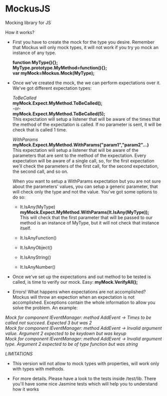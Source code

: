 MockusJS
========

Mocking library for JS

How it works?
- First you have to create the mock for the type you desire.
 Remember that Mockus will only mock types, it will not work if you try yo mock an instance of any type.

  **function MyType(){};**  
  **MyType.prototype.MyMethod=function(){};**  
  **var myMock=Mockus.Mock(MyType);**  
  
- Once we've created the mock, the we can perform expectations over it. We've got different expectation types:

  *ToBeCalled*  
  **myMock.Expect.MyMethod.ToBeCalled();**  
  -or-  
  **myMock.Expect.MyMethod.ToBeCalled(5);**  
  This expectation will setup a listener that will be aware of the times that the method of the expectation is called.
  If no parameter is sent, it will be check that is called 1 time. 
  
  *WithParams*  
  **myMock.Expect.MyMethod.WithParams("param1","param2"...)**  
  This expectation will setup a listener that will be aware of the parameters that are sent to the method of the expectation.
  Every expectation will be aware of a single call, so, for the first expectation we'll check the parameters of the first call, for the second expectation, the second call, and so on.
  
  When you want to setup a WithParams expectation but you are not sure about the parameters' values, you can setup a generic parameter, that will check only the type and not the value.
  You've got some options to do so:
  - It.IsAny(MyType)  
  **myMock.Expect.MyMethod.WithParams(It.IsAny(MyType));**  
  This will check that the first parameter that will be passed to our method is an instance of MyType, but it will not check that instance itself.
  
  - It.IsAnyFunction()
  - It.IsAnyObject()
  - It.IsAnyString()
  - It.IsAnyNumber()
    
- Once we've set up the expectations and out method to be tested is called, is time to verify our mock. Easy:
  **myMock.VerifyAll();**

- Errors! What happens when expectations are not accomplished? Mockus will throw an expection when an expectation is not accomplished.
Exceptions contain the whole information to allow you solve the problem. An example:  
  
*Mock for component IEventManager: method AddEvent -> Times to be called not succeed. Expected 3 but was 2*  
*Mock for component IEventManager: method AddEvent -> Invalid argument value. Argument 2 expected to be keydown but was keyup*  
*Mock for component IEventManager: method AddEvent -> Invalid argument type. Argument 2 expected to be of type function but was string*

*LIMITATIONS*
- This version will not allow to mock types with properties, will work only with types with methods.

- For more details. Please have a look to the tests inside /test/lib. There you'll have some nice Jasmine tests which will help you to understand how it works


  